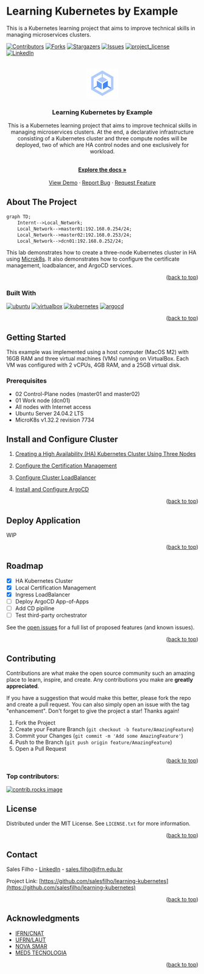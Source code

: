 # Learning Kubernetes by Example
This is a Kubernetes learning project that aims to improve technical skills in managing microservices clusters.


<!-- Improved compatibility of back to top link: See: https://github.com/othneildrew/Best-README-Template/pull/73 -->
<a id="readme-top"></a>
<!--
*** Thanks for checking out the Best-README-Template. If you have a suggestion
*** that would make this better, please fork the repo and create a pull request
*** or simply open an issue with the tag "enhancement".
*** Don't forget to give the project a star!
*** Thanks again! Now go create something AMAZING! :D
-->



<!-- PROJECT SHIELDS -->
<!--
*** I'm using markdown "reference style" links for readability.
*** Reference links are enclosed in brackets [ ] instead of parentheses ( ).
*** See the bottom of this document for the declaration of the reference variables
*** for contributors-url, forks-url, etc. This is an optional, concise syntax you may use.
*** https://www.markdownguide.org/basic-syntax/#reference-style-links
-->
[![Contributors][contributors-shield]][contributors-url]
[![Forks][forks-shield]][forks-url]
[![Stargazers][stars-shield]][stars-url]
[![Issues][issues-shield]][issues-url]
[![project_license][license-shield]][license-url]
[![LinkedIn][linkedin-shield]][linkedin-url]



<!-- PROJECT LOGO -->
<br />
<div align="center">
  <a href="https://github.com/salesfilho/learning-kubernetes">
    <img src="images/logo.svg" alt="Logo" width="80" height="80">
  </a>

<h3 align="center">Learning Kubernetes by Example</h3>

<p align="left">

This is a Kubernetes learning project that aims to improve technical skills in managing microservices clusters. At the end, a declarative infrastructure consisting of a Kubernetes cluster and three compute nodes will be deployed, two of which are HA control nodes and one exclusively for workload.

</p>
    <br />
    <a href="https://github.com/salesfilho/learning-kubernetes"><strong>Explore the docs »</strong></a>
    <br />
    <br />
    <a href="https://youtu.be/JtiW_tunczQ">View Demo</a>
    &middot;
    <a href="https://github.com/salesfilho/learning-kubernetes/issues/new?labels=bug&template=bug-report---.md">Report Bug</a>
    &middot;
    <a href="https://github.com/salesfilho/learning-kubernetes/issues/new?labels=enhancement&template=feature-request---.md">Request Feature</a>
  
</div>

<!-- ABOUT THE PROJECT -->
## About The Project

```mermaid
graph TD;
    Internt-->Local_Network;
    Local_Network-->master01:192.168.0.254/24;
    Local_Network-->master02:192.168.0.253/24;
    Local_Network-->dcn01:192.168.0.252/24;
```

This lab demonstrates how to create a three-node Kubernetes cluster in HA using [Microk8s](https://github.com/canonical/microk8s/blob/master/README.md). It also demonstrates how to configure the certificate management, loadbalancer, and ArgoCD services.

<p align="right">(<a href="#readme-top">back to top</a>)</p>



### Built With
[![ubuntu][Ubuntu]][ubuntu-url]
[![virtualbox][VirtualBox]][virtualbox-url]
[![kubernetes][Kubernetes]][kubernetes-url]
[![argocd][ArgoCD]][argocd-url]

<p align="right">(<a href="#readme-top">back to top</a>)</p>


<!-- GETTING STARTED -->
## Getting Started

This example was implemented using a host computer (MacOS M2) with 16GB RAM and three virtual machines (VMs) running on VirtualBox. Each VM was configured with 2 vCPUs, 4GB RAM, and a 25GB virtual disk.

### Prerequisites

* 02 Control-Plane nodes (master01 and master02)
* 01 Work node (dcn01)
* All nodes with Internet access
* Ubuntu Server 24.04.2 LTS
* MicroK8s v1.32.2 revision 7734

## Install and Configure Cluster

1. [Creating a High Availability (HA) Kubernetes Cluster Using Three Nodes
](https://github.com/salesfilho/learning-kubernetes/blob/main/cluster/README.md)

2. [Configure the Certification Management](https://github.com/salesfilho/learning-kubernetes/tree/main/cluster/cert-manager
)
3. [Configure Cluster LoadBalancer](https://github.com/salesfilho/learning-kubernetes/tree/main/cluster/LoadBalancer)
4. [Install and Configure ArgoCD](https://github.com/salesfilho/learning-kubernetes/tree/main/cluster/LoadBalancer)

<p align="right">(<a href="#readme-top">back to top</a>)</p>


<!-- USAGE EXAMPLES -->
## Deploy Application

WIP

<p align="right">(<a href="#readme-top">back to top</a>)</p>


<!-- ROADMAP -->
## Roadmap

- [x] HA Kubernetes Cluster
- [x] Local Certification Management
- [x] Ingress LoadBalancer
- [ ] Deploy ArgoCD App-of-Apps
- [ ] Add CD pipiline
- [ ] Test third-party orchestrator

See the [open issues](https://github.com/salesfilho/learning-kubernetes/issues) for a full list of proposed features (and known issues).

<p align="right">(<a href="#readme-top">back to top</a>)</p>



<!-- CONTRIBUTING -->
## Contributing

Contributions are what make the open source community such an amazing place to learn, inspire, and create. Any contributions you make are **greatly appreciated**.

If you have a suggestion that would make this better, please fork the repo and create a pull request. You can also simply open an issue with the tag "enhancement".
Don't forget to give the project a star! Thanks again!

1. Fork the Project
2. Create your Feature Branch (`git checkout -b feature/AmazingFeature`)
3. Commit your Changes (`git commit -m 'Add some AmazingFeature'`)
4. Push to the Branch (`git push origin feature/AmazingFeature`)
5. Open a Pull Request

<p align="right">(<a href="#readme-top">back to top</a>)</p>

### Top contributors:

<a href="https://github.com/salesfilho/learning-kubernetes/graphs/contributors">
  <img src="https://contrib.rocks/image?repo=salesfilho/learning-kubernetes" alt="contrib.rocks image" />
</a>



<!-- LICENSE -->
## License

Distributed under the MIT License. See `LICENSE.txt` for more information.

<p align="right">(<a href="#readme-top">back to top</a>)</p>



<!-- CONTACT -->
## Contact

Sales Filho - [LinkedIn](https://www.linkedin.com/in/salesfilho/) - sales.filho@ifrn.edu.br

Project Link: [https://github.com/salesfilho/learning-kubernetes](https://github.com/salesfilho/learning-kubernetes)

<p align="right">(<a href="#readme-top">back to top</a>)</p>



<!-- ACKNOWLEDGMENTS -->
## Acknowledgments

* [IFRN/CNAT](https://portal.ifrn.edu.br/campus/natalcentral/)
* [UFRN/LAUT](http://laut.dca.ufrn.br/)
* [NOVA SMAR](https://www.smar.com.br/)
* [MED5 TECNOLOGIA](https://www.med5.com.br/)

<p align="right">(<a href="#readme-top">back to top</a>)</p>



<!-- MARKDOWN LINKS & IMAGES -->
<!-- https://www.markdownguide.org/basic-syntax/#reference-style-links -->
[contributors-shield]: https://img.shields.io/github/contributors/salesfilho/learning-kubernetes.svg?style=for-the-badge
[contributors-url]: https://github.com/salesfilho/learning-kubernetes/graphs/contributors
[forks-shield]: https://img.shields.io/github/forks/salesfilho/learning-kubernetes.svg?style=for-the-badge
[forks-url]: https://github.com/salesfilho/learning-kubernetes/network/members
[stars-shield]: https://img.shields.io/github/stars/salesfilho/learning-kubernetes.svg?style=for-the-badge
[stars-url]: https://github.com/salesfilho/learning-kubernetes/stargazers

[issues-shield]: https://img.shields.io/github/issues/salesfilho/learning-kubernetes.svg?style=for-the-badge
[issues-url]: https://github.com/salesfilho/learning-kubernetes/issues

[license-shield]: https://img.shields.io/github/license/salesfilho/learning-kubernetes.svg?style=for-the-badge
[license-url]: https://github.com/salesfilho/learning-kubernetes/blob/master/LICENSE.txt

[linkedin-shield]: https://img.shields.io/badge/-LinkedIn-black.svg?style=for-the-badge&logo=linkedin&colorB=555
[linkedin-url]: https://www.linkedin.com/in/salesfilho/

[kubernetes]: https://img.shields.io/badge/kubernetes-326CE5?&style=plastic&logo=kubernetes&logoColor=white
[kubernetes-url]: https://kubernetes.io/

[argocd]: https://img.shields.io/badge/Argocd-EF7B4D?&style=plastic&logo=Argo&logoColor=white
[argocd-url]: https://argo-cd.readthedocs.io/en/stable/

[ubuntu]: https://img.shields.io/badge/Ubuntu-fff?logo=Ubuntu&logoColor=fff&color=E95420
[ubuntu-url]: https://ubuntu.com/download

[virtualbox]: https://img.shields.io/badge/VirtualBox-Experienced-yellowgreen
[virtualbox-url]: https://www.virtualbox.org/


[Next.js]: https://img.shields.io/badge/next.js-000000?style=for-the-badge&logo=nextdotjs&logoColor=white
[Next-url]: https://nextjs.org/

[React.js]: https://img.shields.io/badge/React-20232A?style=for-the-badge&logo=react&logoColor=61DAFB
[React-url]: https://reactjs.org/
[Vue.js]: https://img.shields.io/badge/Vue.js-35495E?style=for-the-badge&logo=vuedotjs&logoColor=4FC08D
[Vue-url]: https://vuejs.org/
[Angular.io]: https://img.shields.io/badge/Angular-DD0031?style=for-the-badge&logo=angular&logoColor=white
[Angular-url]: https://angular.io/
[Svelte.dev]: https://img.shields.io/badge/Svelte-4A4A55?style=for-the-badge&logo=svelte&logoColor=FF3E00
[Svelte-url]: https://svelte.dev/
[Laravel.com]: https://img.shields.io/badge/Laravel-FF2D20?style=for-the-badge&logo=laravel&logoColor=white
[Laravel-url]: https://laravel.com
[Bootstrap.com]: https://img.shields.io/badge/Bootstrap-563D7C?style=for-the-badge&logo=bootstrap&logoColor=white
[Bootstrap-url]: https://getbootstrap.com
[JQuery.com]: https://img.shields.io/badge/jQuery-0769AD?style=for-the-badge&logo=jquery&logoColor=white
[JQuery-url]: https://jquery.com 
